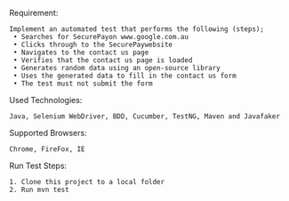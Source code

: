 Requirement:

    Implement an automated test that performs the following (steps); 
	 • Searches for SecurePayon www.google.com.au 
	 • Clicks through to the SecurePaywebsite 
	 • Navigates to the contact us page 
	 • Verifies that the contact us page is loaded 
	 • Generates random data using an open-source library 
	 • Uses the generated data to fill in the contact us form 
	 • The test must not submit the form

Used Technologies:

	Java, Selenium WebDriver, BDD, Cucumber, TestNG, Maven and Javafaker

Supported Browsers:

    Chrome, FireFox, IE

Run Test Steps:

    1. Clone this project to a local folder
	2. Run mvn test